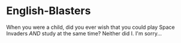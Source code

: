 # English-Blasters

When you were a child, did you ever wish that you could play Space Invaders *AND* study at the same time?
Neither did I.
I'm sorry...

